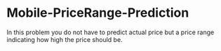 # Mobile-PriceRange-Prediction
In this problem you do not have to predict actual price but a price range indicating how high the price should be.

